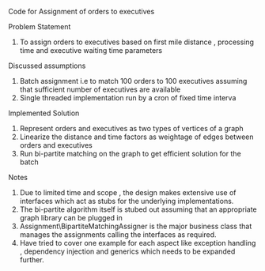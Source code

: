 Code for Assignment of orders to executives

Problem Statement 
1. To assign orders to executives based on first mile distance , processing time and executive waiting time parameters

Discussed assumptions
1. Batch assignment i.e to match 100 orders to 100 executives assuming that sufficient number of executives are available
2. Single threaded implementation run by a cron of fixed time interva

Implemented Solution 
1. Represent orders and executives as two types of vertices of a graph
2. Linearize the distance and time factors as weightage of edges between orders and executives
3. Run bi-partite matching on the graph to get efficient solution for the batch

Notes
1. Due to limited time and scope , the design makes extensive use of interfaces which act as stubs for the underlying implementations.
2. The bi-partite algorithm itself is stubed out assuming that an appropriate graph library can be plugged in
3. Assignment\BipartiteMatchingAssigner is the major business class that manages the assignments calling the interfaces as required.
4. Have tried to cover one example for each aspect like exception handling , dependency injection and generics which needs to be expanded further.
